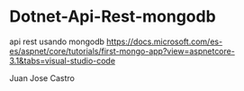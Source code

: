 # Dotnet-Api-Rest-mongodb
api rest usando mongodb https://docs.microsoft.com/es-es/aspnet/core/tutorials/first-mongo-app?view=aspnetcore-3.1&tabs=visual-studio-code

Juan Jose Castro

